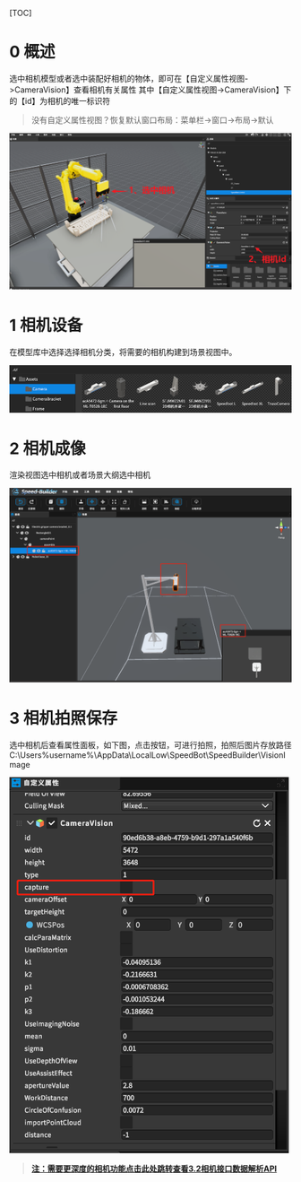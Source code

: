 [TOC]

# 0 概述

选中相机模型或者选中装配好相机的物体，即可在【自定义属性视图->CameraVision】查看相机有关属性
其中【自定义属性视图->CameraVision】下的【id】为相机的唯一标识符

> 没有自定义属性视图？恢复默认窗口布局：菜单栏->窗口->布局->默认

![](../imgs/501.png)

# 1 相机设备

在模型库中选择选择相机分类，将需要的相机构建到场景视图中。

![](../imgs/502.png)

# 2 相机成像

渲染视图选中相机或者场景大纲选中相机

![](../imgs/503.png)

# 3 相机拍照保存

选中相机后查看属性面板，如下图，点击按钮，可进行拍照，拍照后图片存放路径
C:\Users\%username%\AppData\LocalLow\SpeedBot\SpeedBuilder\VisionImage

![](../imgs/504.png)

> **[注：需要更深度的相机功能点击此处跳转查看3.2相机接口数据解析API](https://dt.speedbot.net/web/#/48/671 "注：需要更深度的相机功能点击此处跳转查看API")**